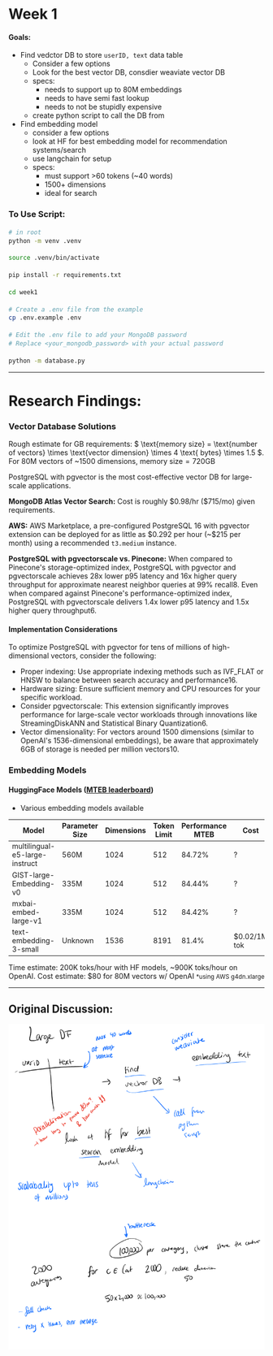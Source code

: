 # Week 1

#### Goals:
- Find vedctor DB to store `userID, text` data table
    - Consider a few options
    - Look for the best vector DB, consdier weaviate vector DB
    - specs: 
        - needs to support up to 80M embeddings
        - needs to have semi fast lookup
        - needs to not be stupidly expensive
    - create python script to call the DB from
- Find embedding model
    - consider a few options
    - look at HF for best embedding model for recommendation systems/search
    - use langchain for setup
    - specs:
        - must support >60 tokens (~40 words)
        - 1500+ dimensions
        - ideal for search

### To Use Script:
``` bash
# in root
python -m venv .venv

source .venv/bin/activate

pip install -r requirements.txt

cd week1

# Create a .env file from the example
cp .env.example .env

# Edit the .env file to add your MongoDB password
# Replace <your_mongodb_password> with your actual password

python -m database.py
```



----
# Research Findings:

### Vector Database Solutions
Rough estimate for GB requirements: $ \text{memory size} = \text{number of vectors} \times \text{vector dimension} \times 4 \text{ bytes} \times 1.5 $. For 80M vectors of ~1500 dimensions, $\text{memory size} = 720\text{GB}$

PostgreSQL with pgvector is the most cost-effective vector DB for large-scale applications.


**MongoDB Atlas Vector Search:**
Cost is roughly \$0.98/hr (\$715/mo) given requirements.

**AWS:**
AWS Marketplace, a pre-configured PostgreSQL 16 with pgvector extension can be deployed for as little as \$0.292 per hour (~\$215 per month) using a recommended `t3.medium` instance.

**PostgreSQL with pgvectorscale vs. Pinecone:**
When compared to Pinecone's storage-optimized index, PostgreSQL with pgvector and pgvectorscale achieves 28x lower p95 latency and 16x higher query throughput for approximate nearest neighbor queries at 99% recall8. Even when compared against Pinecone's performance-optimized index, PostgreSQL with pgvectorscale delivers 1.4x lower p95 latency and 1.5x higher query throughput6.

#### Implementation Considerations
To optimize PostgreSQL with pgvector for tens of millions of high-dimensional vectors, consider the following:
- Proper indexing: Use appropriate indexing methods such as IVF_FLAT or HNSW to balance between search accuracy and performance16.
- Hardware sizing: Ensure sufficient memory and CPU resources for your specific workload.
- Consider pgvectorscale: This extension significantly improves performance for large-scale vector workloads through innovations like StreamingDiskANN and Statistical Binary Quantization6.
- Vector dimensionality: For vectors around 1500 dimensions (similar to OpenAI's 1536-dimensional embeddings), be aware that approximately 6GB of storage is needed per million vectors10.


### Embedding Models

#### HuggingFace Models ([MTEB leaderboard](http://mteb-leaderboard.hf.space/?benchmark_name=MTEB%28eng%2C+v2%29))
- Various embedding models available

| Model | Parameter Size| Dimensions | Token Limit | Performance MTEB | Cost | 
|-------|---------------|------------|-------------|------|------|
multilingual-e5-large-instruct | 560M | 1024 | 512 | 84.72% | ?
GIST-large-Embedding-v0 | 335M | 1024 | 512 | 84.44% | ?
mxbai-embed-large-v1 | 335M | 1024 | 512 | 84.42% | ?
text-embedding-3-small | Unknown | 1536 | 8191 | 81.4% | $0.02/1M tok

Time estimate: 200K toks/hour with HF models, ~900K toks/hour on OpenAI.
Cost estimate: \$80 for 80M vectors w/ OpenAI
<small>*using AWS g4dn.xlarge</small>

----

## Original Discussion:

![Week 1 Trudy Image](./trudy_week1.png)

